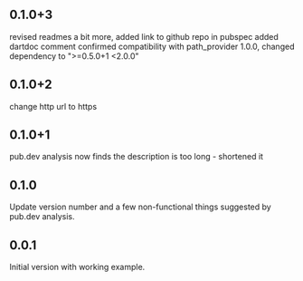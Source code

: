 ## 0.1.0+3

revised readmes a bit more, added link to github repo in pubspec
added dartdoc comment
confirmed compatibility with path_provider 1.0.0, changed dependency to ">=0.5.0+1 <2.0.0"

## 0.1.0+2

change http url to https

## 0.1.0+1

pub.dev analysis now finds the description is too long - shortened it

## 0.1.0

Update version number and a few non-functional things suggested by pub.dev analysis.

## 0.0.1

Initial version with working example.